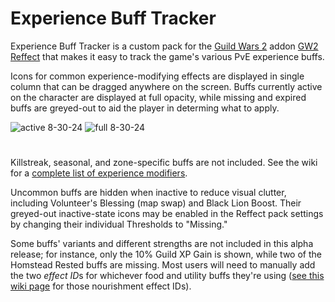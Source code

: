 # Experience Buff Tracker
Experience Buff Tracker is a custom pack for the [Guild Wars 2](https://guildwars2.com) addon [GW2 Reffect](https://github.com/Zerthox/gw2-reffect/) that makes it easy to track the game's various PvE experience buffs.

Icons for common experience-modifying effects are displayed in single column that can be dragged anywhere on the screen. Buffs currently active on the character are displayed at full opacity, while missing and expired buffs are greyed-out to aid the player in determing what to apply.


![active 8-30-24](https://github.com/user-attachments/assets/42e0a68b-d0cb-4405-aadb-6d085e7c3fc0)          ![full 8-30-24](https://github.com/user-attachments/assets/c9443644-26a2-4daa-a3aa-d4204b028926)


#

Killstreak, seasonal, and zone-specific buffs are not included. See the wiki for a [complete list of experience modifiers](https://wiki.guildwars2.com/wiki/Experience#Experience_modifiers).

Uncommon buffs are hidden when inactive to reduce visual clutter, including Volunteer's Blessing (map swap) and Black Lion Boost. Their greyed-out inactive-state icons may be enabled in the Reffect pack settings by changing their individual Thresholds to "Missing."

Some buffs' variants and different strengths are not included in this alpha release; for instance, only the 10% Guild XP Gain is shown, while two of the Homstead Rested buffs are missing. Most users will need to manually add the two *effect ID*s for whichever food and utility buffs they're using ([see this wiki page](https://wiki.guildwars2.com/wiki/Guild_Wars_2_Wiki:Projects/Nourishment_effect_ids) for those nourishment effect IDs).

